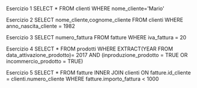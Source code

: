 Esercizio 1
SELECT *
FROM clienti
WHERE nome_cliente='Mario'

Esercizio 2
SELECT nome_cliente,cognome_cliente
FROM clienti
WHERE anno_nascita_cliente = 1982

Esercizio 3
SELECT numero_fattura
FROM fatture
WHERE iva_fattura = 20

Esercizio 4
SELECT *
FROM prodotti
WHERE EXTRACT(YEAR FROM data_attivazione_prodotto)= 2017
AND (inproduzione_prodotto = TRUE OR incommercio_prodotto = TRUE)

Esercizio 5
SELECT *
FROM fatture
INNER JOIN clienti ON fatture.id_cliente = clienti.numero_cliente
WHERE fatture.importo_fattura < 1000
